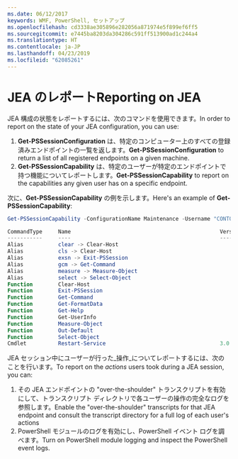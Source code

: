 ```yaml
---
ms.date: 06/12/2017
keywords: WMF, PowerShell, セットアップ
ms.openlocfilehash: cd3338ae305896e282056a871974e5f899ef6ff5
ms.sourcegitcommit: e7445ba8203da304286c591ff513900ad1c244a4
ms.translationtype: HT
ms.contentlocale: ja-JP
ms.lasthandoff: 04/23/2019
ms.locfileid: "62085261"
---
```

# <a name="reporting-on-jea"></a><span data-ttu-id="297d8-102">JEA のレポート</span><span class="sxs-lookup"><span data-stu-id="297d8-102">Reporting on JEA</span></span>

<span data-ttu-id="297d8-103">JEA 構成の状態をレポートするには、次のコマンドを使用できます。</span><span class="sxs-lookup"><span data-stu-id="297d8-103">In order to report on the state of your JEA configuration, you can use:</span></span>

1. <span data-ttu-id="297d8-104">**Get-PSSessionConfiguration** は、特定のコンピューター上のすべての登録済みエンドポイントの一覧を返します。</span><span class="sxs-lookup"><span data-stu-id="297d8-104">**Get-PSSessionConfiguration** to return a list of all registered endpoints on a given machine.</span></span>
2. <span data-ttu-id="297d8-105">**Get-PSSessionCapability** は、特定のユーザーが特定のエンドポイントで持つ機能についてレポートします。</span><span class="sxs-lookup"><span data-stu-id="297d8-105">**Get-PSSessionCapability** to report on the capabilities any given user has on a specific endpoint.</span></span>

<span data-ttu-id="297d8-106">次に、**Get-PSSessionCapability** の例を示します。</span><span class="sxs-lookup"><span data-stu-id="297d8-106">Here's an example of **Get-PSSessionCapability**:</span></span>

```powershell
Get-PSSessionCapability -ConfigurationName Maintenance -Username "CONTOSO\JohnDoe"

CommandType     Name                                               Version    Source
-----------     ----                                               -------    ------
Alias           clear -> Clear-Host
Alias           cls -> Clear-Host
Alias           exsn -> Exit-PSSession
Alias           gcm -> Get-Command
Alias           measure -> Measure-Object
Alias           select -> Select-Object
Function        Clear-Host
Function        Exit-PSSession
Function        Get-Command
Function        Get-FormatData
Function        Get-Help
Function        Get-UserInfo
Function        Measure-Object
Function        Out-Default
Function        Select-Object
Cmdlet          Restart-Service                                    3.0.0.0 Microsof...
```

<span data-ttu-id="297d8-107">JEA セッション中にユーザーが行った_操作_についてレポートするには、次のことを行います。</span><span class="sxs-lookup"><span data-stu-id="297d8-107">To report on the _actions_ users took during a JEA session, you can:</span></span>

1. <span data-ttu-id="297d8-108">その JEA エンドポイントの "over-the-shoulder" トランスクリプトを有効にして、トランスクリプト ディレクトリで各ユーザーの操作の完全なログを参照します。</span><span class="sxs-lookup"><span data-stu-id="297d8-108">Enable the "over-the-shoulder" transcripts for that JEA endpoint and consult the transcript directory for a full log of each user's actions</span></span>
2. <span data-ttu-id="297d8-109">PowerShell モジュールのログを有効にし、PowerShell イベント ログを調べます。</span><span class="sxs-lookup"><span data-stu-id="297d8-109">Turn on PowerShell module logging and inspect the PowerShell event logs.</span></span>